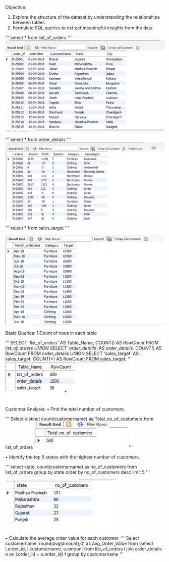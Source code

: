 Objective:
1.	Explore the structure of the dataset by understanding the relationships between tables.
2.	Formulate SQL queries to extract meaningful insights from the data.

''' 
select * from list_of_orders
'''
 ![alt text](image-3.png)

'''
select * from order_details
'''
![alt text](image-4.png)

''' 
select * from sales_target
'''

![alt text](image-5.png)
 
Basic Queries:
1.Count of rows in each table

'''
SELECT 'list_of_orders' AS Table_Name, COUNT(*) AS RowCount FROM list_of_orders
UNION
SELECT 'order_details' AS order_details, COUNT(*) AS RowCount FROM order_details
UNION
SELECT 'sales_target' AS sales_target, COUNT(*) AS RowCount FROM sales_target;
'''
![alt text](image-6.png)

Customer Analysis:
• Find the total number of customers.

'''
Select distinct count(customername) as Total_no_of_customers from list_of_orders
![alt text](image-7.png)
'''

• Identify the top 5 states with the highest number of customers.


'''
select state, count(customername) as no_of_customers from list_of_orders
group by state
order by no_of_customers desc
limit 5
'''


![alt text](image-8.png)

• Calculate the average order value for each customer.
'''
Select customername, round(avg(amount),0) as Avg_Order_Value from
(select l.order_id, l.customername, o.amount from list_of_orders l
join order_details o on l.order_id = o.order_id) f
group by customername
'''
